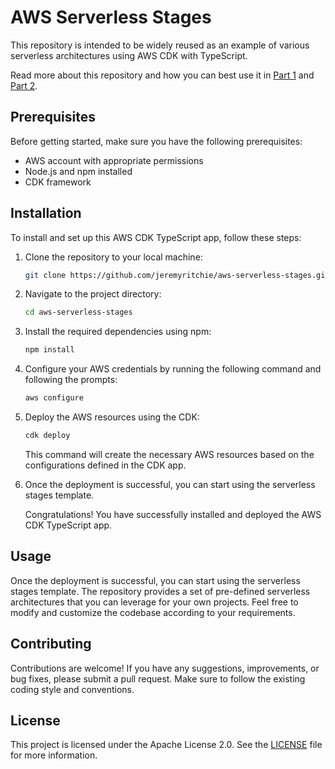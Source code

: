# AWS Serverless Stages

This repository is intended to be widely reused as an example of various serverless architectures using AWS CDK with TypeScript.

Read more about this repository and how you can best use it in [Part 1](https://jeremyritchie.com/posts/13/) and [Part 2](https://jeremyritchie.com/posts/14/).

## Prerequisites

Before getting started, make sure you have the following prerequisites:

- AWS account with appropriate permissions
- Node.js and npm installed
- CDK framework

## Installation

To install and set up this AWS CDK TypeScript app, follow these steps:

1. Clone the repository to your local machine:

    ```bash
    git clone https://github.com/jeremyritchie/aws-serverless-stages.git
    ```

2. Navigate to the project directory:

    ```bash
    cd aws-serverless-stages
    ```

3. Install the required dependencies using npm:

    ```bash
    npm install
    ```

4. Configure your AWS credentials by running the following command and following the prompts:

    ```bash
    aws configure
    ```

5. Deploy the AWS resources using the CDK:

    ```bash
    cdk deploy
    ```

    This command will create the necessary AWS resources based on the configurations defined in the CDK app.

6. Once the deployment is successful, you can start using the serverless stages template.

    Congratulations! You have successfully installed and deployed the AWS CDK TypeScript app.

## Usage

Once the deployment is successful, you can start using the serverless stages template. The repository provides a set of pre-defined serverless architectures that you can leverage for your own projects. Feel free to modify and customize the codebase according to your requirements.

## Contributing

Contributions are welcome! If you have any suggestions, improvements, or bug fixes, please submit a pull request. Make sure to follow the existing coding style and conventions.

## License

This project is licensed under the Apache License 2.0. See the [LICENSE](LICENSE) file for more information.